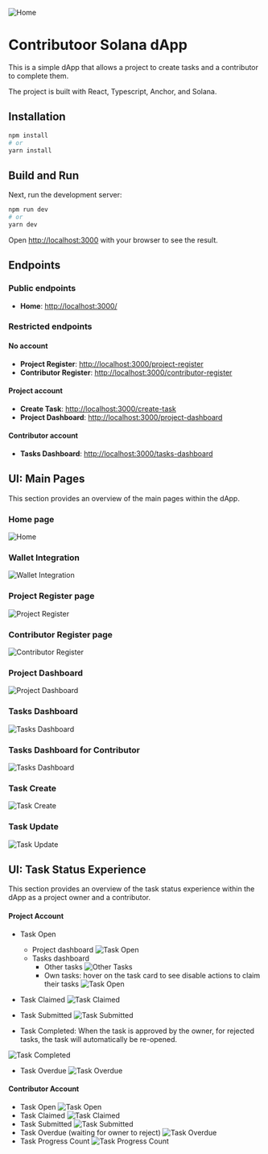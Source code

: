 
![Home](./assets/pages/cover.png)
# Contributoor Solana dApp
This is a simple dApp that allows a project to create tasks and a contributor to complete them.

The project is built with React, Typescript, Anchor, and Solana.

## Installation

```bash
npm install
# or
yarn install
```

## Build and Run

Next, run the development server:

```bash
npm run dev
# or
yarn dev
```

Open [http://localhost:3000](http://localhost:3000) with your browser to see the result.

## Endpoints

### Public endpoints
* **Home**: [http://localhost:3000/](http://localhost:3000/)

### Restricted endpoints

#### No account
* **Project Register**: [http://localhost:3000/project-register](http://localhost:3000/project-register)
* **Contributor Register**: [http://localhost:3000/contributor-register](http://localhost:3000/contributor-register)

#### Project account
* **Create Task**: [http://localhost:3000/create-task](http://localhost:3000/create-task)
* **Project Dashboard**: [http://localhost:3000/project-dashboard](http://localhost:3000/project-dashboard)


#### Contributor account
* **Tasks Dashboard**: [http://localhost:3000/tasks-dashboard](http://localhost:3000/tasks-dashboard)

## UI: Main Pages
This section provides an overview of the main pages within the dApp.

### Home page
![Home](./assets/pages/home.png)

### Wallet Integration
![Wallet Integration](./assets/pages/wallet-integration.png)

### Project Register page
![Project Register](./assets/pages/project-register.png)

### Contributor Register page
![Contributor Register](./assets/pages/contributor-register.png)

### Project Dashboard
![Project Dashboard](./assets/pages/project-dashboard.png)

### Tasks Dashboard
![Tasks Dashboard](./assets/pages/task-dashboard.png)

### Tasks Dashboard for Contributor
![Tasks Dashboard](./assets/pages/user-dashboard.png)

### Task Create
![Task Create](./assets/pages/task-creation.png)

### Task Update
![Task Update](./assets/pages/task-update.png)

## UI: Task Status Experience
This section provides an overview of the task status experience within the dApp as a project owner and a contributor.

#### Project Account
* Task Open 
    - Project dashboard
![Task Open](./assets/task-status/project-own-dashbaord-open.png)
    - Tasks dashboard
        - Other tasks
        ![Other Tasks](./assets/task-status/contributor-open.png)
        - Own tasks: hover on the task card to see disable actions to claim their tasks
        ![Task Open](./assets/task-status/project-task-dashboard-open.png)

* Task Claimed
![Task Claimed](./assets/task-status/project-be-claimed.png)

* Task Submitted
![Task Submitted](./assets/task-status/project-be-submitted.png)

* Task Completed: When the task is approved by the owner, for rejected tasks, the task will automatically be re-opened.

![Task Completed](./assets/task-status/project-complete.png)

* Task Overdue
![Task Overdue](./assets/task-status/project-overdue.png)

#### Contributor Account
* Task Open
![Task Open](./assets/task-status/contributor-open.png)
* Task Claimed
![Task Claimed](./assets/task-status/contributor-claim.png)
* Task Submitted
![Task Submitted](./assets/task-status/contributor-submit.png)
* Task Overdue (waiting for owner to reject)
![Task Overdue](./assets/task-status/contributor-overdue.png)
* Task Progress Count
![Task Progress Count](./assets/task-status/contributor-progress-count.png)
